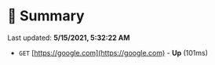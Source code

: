 # 📖 Summary
Last updated: **5/15/2021, 5:32:22 AM**

- `GET` [https://google.com](https://google.com) - **Up** (101ms)
